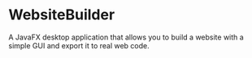 # WebsiteBuilder

A JavaFX desktop application that allows you to build a website with a simple GUI and export it to real web code.
